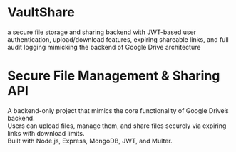 # VaultShare
a secure file storage and sharing backend with JWT-based user authentication, upload/download features, expiring shareable links, and full audit logging mimicking the backend of Google Drive architecture

# Secure File Management & Sharing API

A backend-only project that mimics the core functionality of Google Drive’s backend.  
Users can upload files, manage them, and share files securely via expiring links with download limits.  
Built with Node.js, Express, MongoDB, JWT, and Multer.